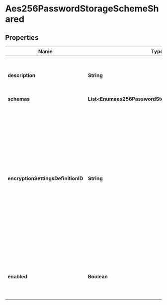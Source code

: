 

# Aes256PasswordStorageSchemeShared


## Properties

| Name | Type | Description | Notes |
|------------ | ------------- | ------------- | -------------|
|**description** | **String** | A description for this Password Storage Scheme |  [optional] |
|**schemas** | **List&lt;Enumaes256PasswordStorageSchemeSchemaUrn&gt;** |  |  |
|**encryptionSettingsDefinitionID** | **String** | The identifier for the encryption settings definition that should be used to derive the encryption key to use when encrypting new passwords. If this is not provided, the server&#39;s preferred encryption settings definition will be used. |  [optional] |
|**enabled** | **Boolean** | Indicates whether the Password Storage Scheme is enabled for use. |  |



